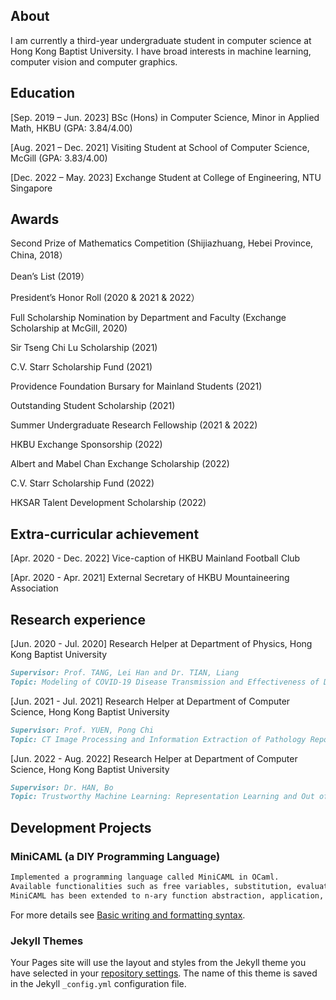 ## About

I am currently a third-year undergraduate student in computer science at Hong Kong Baptist University.
I have broad interests in machine learning, computer vision and computer graphics. 

## Education

[Sep. 2019 – Jun. 2023] BSc (Hons) in Computer Science, Minor in Applied Math, HKBU (GPA: 3.84/4.00)

[Aug. 2021 – Dec. 2021] Visiting Student at School of Computer Science, McGill (GPA: 3.83/4.00)

[Dec. 2022 – May. 2023] Exchange Student at College of Engineering, NTU Singapore

## Awards
Second Prize of Mathematics Competition (Shijiazhuang, Hebei Province, China, 2018）

Dean’s List (2019）

President’s Honor Roll (2020 & 2021 & 2022）

Full Scholarship Nomination by Department and Faculty (Exchange Scholarship at McGill, 2020)

Sir Tseng Chi Lu Scholarship (2021)

C.V. Starr Scholarship Fund (2021)

Providence Foundation Bursary for Mainland Students (2021)

Outstanding Student Scholarship (2021)

Summer Undergraduate Research Fellowship (2021 & 2022)

HKBU Exchange Sponsorship (2022)

Albert and Mabel Chan Exchange Scholarship (2022)

C.V. Starr Scholarship Fund (2022)

HKSAR Talent Development Scholarship (2022)

## Extra-curricular achievement
[Apr. 2020 - Dec. 2022] Vice-caption of HKBU Mainland Football Club

[Apr. 2020 - Apr. 2021] External Secretary of HKBU Mountaineering Association

## Research experience
[Jun. 2020 - Jul. 2020] Research Helper at Department of Physics, Hong Kong Baptist University
```markdown
Supervisor: Prof. TANG, Lei Han and Dr. TIAN, Liang
Topic: Modeling of COVID-19 Disease Transmission and Effectiveness of Disease Control Measures in U.S.
```
[Jun. 2021 - Jul. 2021] Research Helper at Department of Computer Science, Hong Kong Baptist University
```markdown
Supervisor: Prof. YUEN, Pong Chi
Topic: CT Image Processing and Information Extraction of Pathology Report
```
[Jun. 2022 - Aug. 2022] Research Helper at Department of Computer Science, Hong Kong Baptist University
```markdown
Supervisor: Dr. HAN, Bo
Topic: Trustworthy Machine Learning: Representation Learning and Out of Distribution Detection
```

## Development Projects
### MiniCAML (a DIY Programming Language)
```markdown
Implemented a programming language called MiniCAML in OCaml. 
Available functionalities such as free variables, substitution, evaluation, type checking, and type inference. 
MiniCAML has been extended to n-ary function abstraction, application, and recursion.
```

For more details see [Basic writing and formatting syntax](https://docs.github.com/en/github/writing-on-github/getting-started-with-writing-and-formatting-on-github/basic-writing-and-formatting-syntax).

### Jekyll Themes

Your Pages site will use the layout and styles from the Jekyll theme you have selected in your [repository settings](https://github.com/Xinyue-HU/Xinyue-HU.github.io/settings/pages). The name of this theme is saved in the Jekyll `_config.yml` configuration file.

